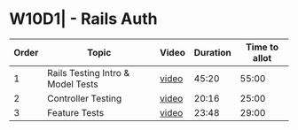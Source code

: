 # W10D1| - Rails Auth

| Order | Topic | Video | Duration | Time to allot |
| ----- | ----- | ----- | -------- | ------------- |
| 1 | Rails Testing Intro & Model Tests | [video][vid 1] | 45:20 | 55:00 |
| 2 | Controller Testing | [video][vid 2] | 20:16 | 25:00 |
| 3 | Feature Tests | [video][vid 3] | 23:48 | 29:00 |


[vid 1]: https://vimeo.com/336465423
[vid 2]: https://vimeo.com/336466846
[vid 3]: https://vimeo.com/336467425

